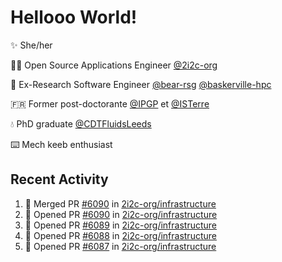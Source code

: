 # Hellooo World!

✨ She/her

👩‍💻 Open Source Applications Engineer [@2i2c-org](https://2i2c.org/)

🐻 Ex-Research Software Engineer [@bear-rsg](https://github.com/bear-rsg) [@baskerville-hpc](https://github.com/baskerville-hpc) 

🇫🇷 Former post-doctorante [@IPGP](https://github.com/IPGP) et [@ISTerre](https://www.isterre.fr/) 

💧 PhD graduate [@CDTFluidsLeeds](https://fluid-dynamics.leeds.ac.uk/) 

⌨️ Mech keeb enthusiast 

## Recent Activity 

<!--START_SECTION:activity-->
1. 🎉 Merged PR [#6090](https://github.com/2i2c-org/infrastructure/pull/6090) in [2i2c-org/infrastructure](https://github.com/2i2c-org/infrastructure)
2. 💪 Opened PR [#6090](https://github.com/2i2c-org/infrastructure/pull/6090) in [2i2c-org/infrastructure](https://github.com/2i2c-org/infrastructure)
3. 💪 Opened PR [#6089](https://github.com/2i2c-org/infrastructure/pull/6089) in [2i2c-org/infrastructure](https://github.com/2i2c-org/infrastructure)
4. 💪 Opened PR [#6088](https://github.com/2i2c-org/infrastructure/pull/6088) in [2i2c-org/infrastructure](https://github.com/2i2c-org/infrastructure)
5. 💪 Opened PR [#6087](https://github.com/2i2c-org/infrastructure/pull/6087) in [2i2c-org/infrastructure](https://github.com/2i2c-org/infrastructure)
<!--END_SECTION:activity-->
